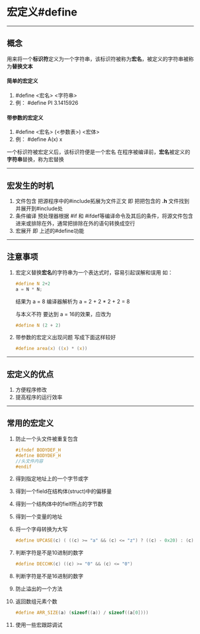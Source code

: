 # 宏定义#define
---
## 概念
用来将一个**标识符**定义为一个字符串，该标识符被称为**宏名**，被定义的字符串被称为**替换文本**
#### 简单的宏定义
1. #define <宏名> <字符串>
2. 例： #define PI 3.1415926
#### 带参数的宏定义
1. #define <宏名> (<参数表>) <宏体>
2. 例： #define A(x) x

一个标识符被宏定义后，该标识符便是一个宏名
在程序被编译前，**宏名**被定义的**字符串**替换，称为宏替换

---

## 宏发生的时机

1. 文件包含
   把源程序中的#include拓展为文件正文
   即 把把包含的 **.h** 文件找到并展开到#include处
2. 条件编译
   预处理器根据 #if 和 #ifdef等编译命令及其后的条件，将源文件包含进来或排除在外，通常把排除在外的语句转换成空行
3. 宏展开
   即 上述的#define功能

---
## 注意事项

1. 宏定义替换**宏名**的字符串为一个表达式时，容易引起误解和误用
   如：
   ```C
   #define N 2+2
   a = N * N;
   ```
   
   结果为 a = 8
   编译器解析为 a = 2 + 2 * 2 + 2 = 8

   与本义不符
   要达到 a = 16的效果，应改为
   ```C
   #define N (2 + 2)
   ```
2. 带参数的宏定义出现问题
   写成下面这样较好
   ```C
   #define area(x) ((x) * (x))
   ```
---
## 宏定义的优点

1. 方便程序修改
2. 提高程序的运行效率

---
## 常用的宏定义

1. 防止一个头文件被重复包含
   ```cpp
   #ifndef BODYDEF_H
   #define BODYDEF_H
   //头文件内容
   #endif
   ```
2. 得到指定地址上的一个字节或字
3. 得到一个field在结构体(struct)中的偏移量
4. 得到一个结构体中的fielf所占的字节数
5. 得到一个变量的地址
6. 将一个字母转换为大写
   ```cpp
   #define UPCASE(c) ( ((c) >= "a" && (c) <= "z") ? ((c) - 0x20) : (c) )
   ```
7. 判断字符是不是10进制的数字
   ```cpp
   #define DECCHK(c) ((c) >= "0" && (c) <= "0")
   ```
8. 判断字符是不是16进制的数字
9. 防止溢出的一个方法
10. 返回数组元素个数
   
    
    ```cpp
    #define ARR_SIZE(a) (sizeof((a)) / sizeof((a[0])))
    ```
11.  使用一些宏跟踪调试